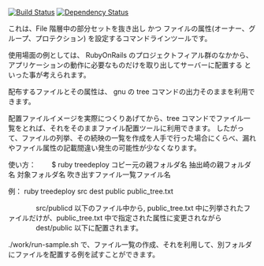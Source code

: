 
[![Build Status](https://travis-ci.org/katoy/treedeploy.png?branch=master)](https://travis-ci.org/katoy/treedeploy)
[![Dependency Status](https://gemnasium.com/katoy/treedeploy.png)](https://gemnasium.com/katoy/treedeploy)


これは、File 階層中の部分セットを抜き出し かつ ファイルの属性(オーナー、グループ、プロテクション) を設定するコマンドラインツールです。

使用場面の例としては、 
   RubyOnRails のプロジェクトフィアル群のなかから、アプリケーションの動作に必要なものだけを取り出してサーバーに配置する
といった事が考えられます。

配布するファイルとその属性は、 gnu の tree コマンドの出力そのままを利用できます。

配置ファイルイメージを実際につくりあげてから、tree コマンドでファイル一覧をとれば、それをそのままファイル配置ツールに利用できます。
したがって、ファイルの列挙、その続映の一覧を作成を人手で行った場合にくらべ、漏れやファイル属性の記載間違い発生の可能性が少なくなります。

使い方：
　　$ ruby treedeploy コピー元の親フォルダ名  抽出崎の親フォルダ名  対象フォルダ名  吹き出すファイル一覧ファイル名


例：  ruby treedeploy src dest public  public_tree.txt

　　　　src/publicd 以下のファイル中から, public_tree.txt 中に列挙されたファイルだけが、public_tree.txt 中で指定された属性に変更されながら
　　　　dest/public 以下に配置されます。

 ./work/run-sample.sh で、ファイル一覧の作成、それを利用して、別フォルダにファイルを配置する例を試すことができます。


